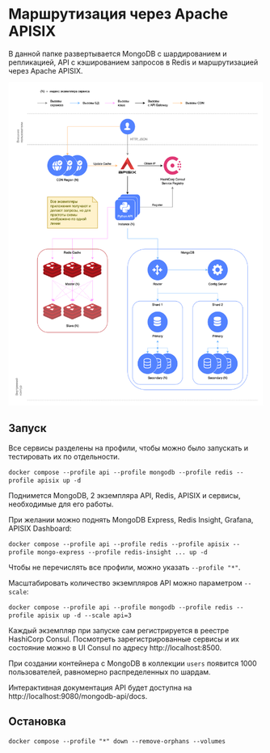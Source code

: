 # Маршрутизация через Apache APISIX

В данной папке развертывается MongoDB с шардированием и репликацией, API с кэшированием запросов в Redis и
маршрутизацией через Apache APISIX.

<img src="diagram.drawio.png" alt="diagram" height="640">

## Запуск

Все сервисы разделены на профили, чтобы можно было запускать и тестировать их по отдельности.

```shell
docker compose --profile api --profile mongodb --profile redis --profile apisix up -d
```

Поднимется MongoDB, 2 экземпляра API, Redis, APISIX и сервисы, необходимые для его работы.

При желании можно поднять MongoDB Express, Redis Insight, Grafana, APISIX Dashboard:

```shell
docker compose --profile api --profile redis --profile apisix --profile mongo-express --profile redis-insight ... up -d
```

Чтобы не перечислять все профили, можно указать `--profile "*"`.

Масштабировать количество экземпляров API можно параметром `--scale`:

```shell
docker compose --profile api --profile mongodb --profile redis --profile apisix up -d --scale api=3
```

Каждый экземпляр при запуске сам регистрируется в реестре HashiCorp Consul. Посмотреть зарегистрированные сервисы и их
состояние можно в UI Consul по адресу http://localhost:8500.

При создании контейнера с MongoDB в коллекции `users` появится 1000 пользователей, равномерно распределенных по шардам.

Интерактивная документация API будет доступна на http://localhost:9080/mongodb-api/docs.

## Остановка

```shell
docker compose --profile "*" down --remove-orphans --volumes
```
